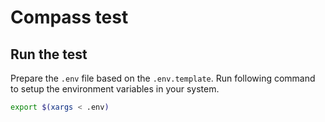 # Compass test

## Run the test

Prepare the `.env` file based on the `.env.template`. Run following command to setup the environment variables in your system.

```bash
export $(xargs < .env)
```